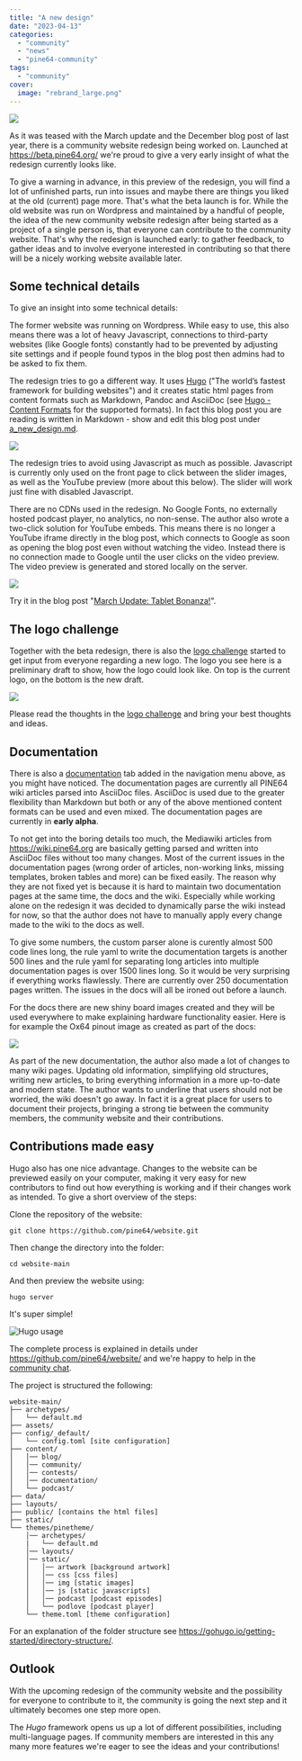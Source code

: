 ```yaml
---
title: "A new design"
date: "2023-04-13"
categories: 
  - "community"
  - "news"
  - "pine64-community"
tags: 
  - "community"
cover: 
  image: "rebrand_large.png"
---
```


![](/blog/images/rebrand_large.png) 

As it was teased with the March update and the December blog post of last year, there is a community website redesign being worked on. Launched at https://beta.pine64.org/ we're proud to give a very early insight of what the redesign currently looks like.

To give a warning in advance, in this preview of the redesign, you will find a lot of unfinished parts, run into issues and maybe there are things you liked at the old (current) page more. That's what the beta launch is for. While the old website was run on Wordpress and maintained by a handful of people, the idea of the new community website redesign after being started as a project of a single person is, that everyone can contribute to the community website. That's why the redesign is launched early: to gather feedback, to gather ideas and to involve everyone interested in contributing so that there will be a nicely working website available later.

## Some technical details

To give an insight into some technical details: 

The former website was running on Wordpress. While easy to use, this also means there was a lot of heavy Javascript, connections to third-party websites (like Google fonts) constantly had to be prevented by adjusting site settings and if people found typos in the blog post then admins had to be asked to fix them. 

The redesign tries to go a different way. It uses [Hugo](https://gohugo.io/) ("The world’s fastest framework for building websites") and it creates static html pages from content formats such as Markdown, Pandoc and AsciiDoc (see [Hugo - Content Formats](https://gohugo.io/content-management/formats/) for the supported formats). In fact this blog post you are reading is written in Markdown - show and edit this blog post under [a_new_design.md](https://github.com/pine64/website/blob/main/content/blog/a_new_design.md).

![](/blog/images/rebrand_structure.png)

The redesign tries to avoid using Javascript as much as possible. Javascript is currently only used on the front page to click between the slider images, as well as the YouTube preview (more about this below). The slider will work just fine with disabled Javascript.

There are no CDNs used in the redesign. No Google Fonts, no externally hosted podcast player, no analytics, no non-sense. The author also wrote a two-click solution for YouTube embeds. This means there is no longer a YouTube iframe directly in the blog post, which connects to Google as soon as opening the blog post even without watching the video. Instead there is no connection made to Google until the user clicks on the video preview. The video preview is generated and stored locally on the server.

![](/blog/images/rebrand_youtube.png)

Try it in the blog post "[March Update: Tablet Bonanza!](/2023/04/01/march-update-tablet-bonanza/)".


## The logo challenge

Together with the beta redesign, there is also the [logo challenge](/contests/the-logo-challenge/) started to get input from everyone regarding a new logo. The logo you see here is a preliminary draft to show, how the logo could look like. On top is the current logo, on the bottom is the new draft.

![](/blog/images/rebrand_logochallenge.png)

Please read the thoughts in the [logo challenge](/contests/the-logo-challenge/) and bring your best thoughts and ideas.

## Documentation

There is also a [documentation](/documentation/) tab added in the navigation menu above, as you might have noticed. The documentation pages are currently all PINE64 wiki articles parsed into AsciiDoc files. AsciiDoc is used due to the greater flexibility than Markdown but both or any of the above mentioned content formats can be used and even mixed. The documentation pages are currently in **early alpha**. 

To not get into the boring details too much, the Mediawiki articles from https://wiki.pine64.org are basically getting parsed and written into AsciiDoc files without too many changes. Most of the current issues in the documentation pages (wrong order of articles, non-working links, missing templates, broken tables and more) can be fixed easily. The reason why they are not fixed yet is because it is hard to maintain two documentation pages at the same time, the docs and  the wiki. Especially while working alone on the redesign it was decided to dynamically parse the wiki instead for now, so that the author does not have to manually apply every change made to the wiki to the docs as well. 

To give some numbers, the custom parser alone is curently almost 500 code lines long, the rule yaml to write the documentation targets is another 500 lines and the rule yaml for separating long articles into multiple documentation pages is over 1500 lines long. So it would be very surprising if everything works flawlessly. There are currently over 250 documentation pages written. The issues in the docs will all be ironed out before a launch.

For the docs there are new shiny board images created and they will be used everywhere to make explaining hardware functionality easier. Here is for example the Ox64 pinout image as created as part of the docs:

![](/blog/images/rebrand_ox64.png)

As part of the new documentation, the author also made a lot of changes to many wiki pages. Updating old information, simplifying old structures, writing new articles, to bring everything information in a more up-to-date and modern state. The author wants to underline that users should not be worried, the wiki doesn't go away. In fact it is a great place for users to document their projects, bringing a strong tie between the community members, the community website and their contributions.

## Contributions made easy

Hugo also has one nice advantage. Changes to the website can be previewed easily on your computer, making it very easy for new contributors to find out how everything is working and if their changes work as intended. To give a short overview of the steps:

Clone the repository of the website:

```
git clone https://github.com/pine64/website.git
```

Then change the directory into the folder:

```
cd website-main
```

And then preview the website using:

```
hugo server
```

It's super simple!

![Hugo usage](/blog/images/rebrand_hugo_usage.svg)

The complete process is explained in details under https://github.com/pine64/website/ and we're happy to help in the [community chat](/community/).

The project is structured the following:

```
website-main/
├── archetypes/
│   └── default.md
├── assets/
├── config/_default/
│   └── config.toml [site configuration]
├── content/
│   │── blog/
│   │── community/
│   │── contests/
│   │── documentation/
│   └── podcast/
├── data/
├── layouts/
├── public/ [contains the html files]
├── static/
└── themes/pinetheme/
    │── archetypes/
    |   └── default.md
    │── layouts/
    │── static/
    │   │── artwork [background artwork]
    │   │── css [css files]
    │   │── img [static images]
    │   │── js [static javascripts]
    │   │── podcast [podcast episodes]
    │   └── podlove [podcast player]
    └── theme.toml [theme configuration]
```

For an explanation of the folder structure see https://gohugo.io/getting-started/directory-structure/.

## Outlook

With the upcoming redesign of the community website and the possibility for everyone to contribute to it, the community is going the next step and it ultimately becomes one step more open. 

The *Hugo* framework opens us up a lot of different possibilities, including multi-language pages. If community members are interested in this any many more features we're eager to see the ideas and your contributions!